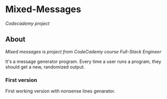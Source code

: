# Mixed-Messages
*Codecademy project*

## About

*Mixed messages is project from CodeCademy course Full-Stack Engineer*

It's a message generator program. Every time a user runs a program, they should get a new, randomized output.

### First version 

First working version with nonsense lines genarator.